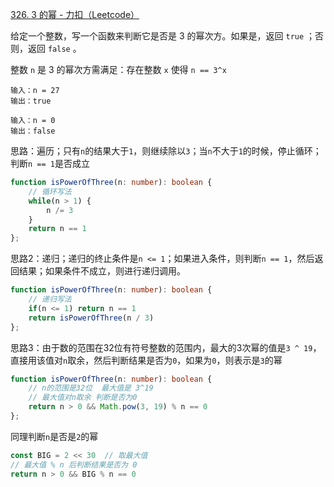 [326. 3 的幂 - 力扣（Leetcode）](https://leetcode.cn/problems/power-of-three/description/)

给定一个整数，写一个函数来判断它是否是 3 的幂次方。如果是，返回 `true` ；否则，返回 `false` 。

整数 `n` 是 3 的幂次方需满足：存在整数 `x` 使得 `n == 3^x`

```
输入：n = 27
输出：true

输入：n = 0
输出：false
```

思路：遍历；只有`n`的结果大于`1`，则继续除以`3`；当`n`不大于`1`的时候，停止循环；判断`n == 1`是否成立

```typescript
function isPowerOfThree(n: number): boolean {
    // 循环写法
    while(n > 1) {
        n /= 3
    }
    return n == 1
};
```

思路2：递归；递归的终止条件是`n <= 1`；如果进入条件，则判断`n == 1`，然后返回结果；如果条件不成立，则进行递归调用。

```typescript
function isPowerOfThree(n: number): boolean {
    // 递归写法
    if(n <= 1) return n == 1
    return isPowerOfThree(n / 3)
};
```

思路3：由于数的范围在32位有符号整数的范围内，最大的3次幂的值是`3 ^ 19`，直接用该值对`n`取余，然后判断结果是否为`0`，如果为`0`，则表示是`3`的幂

```typescript
function isPowerOfThree(n: number): boolean {
    // n的范围是32位  最大值是 3^19
    // 最大值对n取余 判断是否为0
    return n > 0 && Math.pow(3, 19) % n == 0
};
```

同理判断`n`是否是`2`的幂

```typescript
const BIG = 2 << 30  // 取最大值
// 最大值 % n 后判断结果是否为 0
return n > 0 && BIG % n == 0
```


